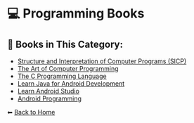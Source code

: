 # 💻 Programming Books

## 📖 Books in This Category:
- [Structure and Interpretation of Computer Programs (SICP)](./Structure-and-Interpretation-of-Computer-Programs-(SICP).md)
- [The Art of Computer Programming](./The-Art-of-Computer-Programming.md)
- [The C Programming Language](./The-C-Programming-Language.md)
- [Learn Java for Android Development](./Android/Learn-Java-for-Android-Development.md) 
- [Learn Android Studio](./Android/Learn-Android-Studio.md)
- [Android Programming](./Android/Android-Programming.md)

  
⬅ [Back to Home](../README.md)
